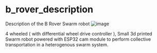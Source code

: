 # b_rover_description
Description of the B Rover Swarm robot
![image](https://user-images.githubusercontent.com/70237645/131207804-7cae1e71-0133-415a-ad04-c9bb1d3edf37.png)


4 wheeled ( with differential wheel drive controller ), Small 3d printed Swarm robot powered with ESP32 cam module to perform collective transportation in a heterogenous swarm system.
